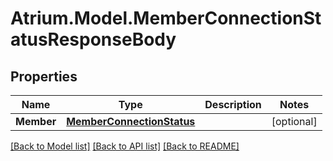 # Atrium.Model.MemberConnectionStatusResponseBody
## Properties

Name | Type | Description | Notes
------------ | ------------- | ------------- | -------------
**Member** | [**MemberConnectionStatus**](MemberConnectionStatus.md) |  | [optional] 

[[Back to Model list]](../README.md#documentation-for-models) [[Back to API list]](../README.md#documentation-for-api-endpoints) [[Back to README]](../README.md)

